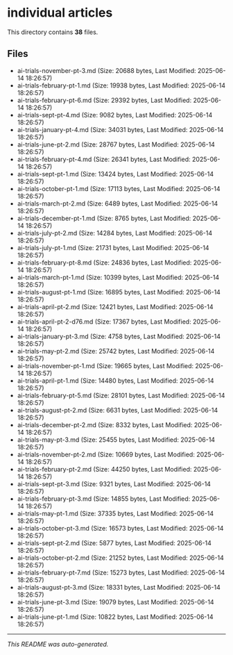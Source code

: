 # individual articles

This directory contains **38** files.

## Files

- ai-trials-november-pt-3.md (Size: 20688 bytes, Last Modified: 2025-06-14 18:26:57)
- ai-trials-february-pt-1.md (Size: 19938 bytes, Last Modified: 2025-06-14 18:26:57)
- ai-trials-february-pt-6.md (Size: 29392 bytes, Last Modified: 2025-06-14 18:26:57)
- ai-trials-sept-pt-4.md (Size: 9082 bytes, Last Modified: 2025-06-14 18:26:57)
- ai-trials-january-pt-4.md (Size: 34031 bytes, Last Modified: 2025-06-14 18:26:57)
- ai-trials-june-pt-2.md (Size: 28767 bytes, Last Modified: 2025-06-14 18:26:57)
- ai-trials-february-pt-4.md (Size: 26341 bytes, Last Modified: 2025-06-14 18:26:57)
- ai-trials-sept-pt-1.md (Size: 13424 bytes, Last Modified: 2025-06-14 18:26:57)
- ai-trials-october-pt-1.md (Size: 17113 bytes, Last Modified: 2025-06-14 18:26:57)
- ai-trials-march-pt-2.md (Size: 6489 bytes, Last Modified: 2025-06-14 18:26:57)
- ai-trials-december-pt-1.md (Size: 8765 bytes, Last Modified: 2025-06-14 18:26:57)
- ai-trials-july-pt-2.md (Size: 14284 bytes, Last Modified: 2025-06-14 18:26:57)
- ai-trials-july-pt-1.md (Size: 21731 bytes, Last Modified: 2025-06-14 18:26:57)
- ai-trials-february-pt-8.md (Size: 24836 bytes, Last Modified: 2025-06-14 18:26:57)
- ai-trials-march-pt-1.md (Size: 10399 bytes, Last Modified: 2025-06-14 18:26:57)
- ai-trials-august-pt-1.md (Size: 16895 bytes, Last Modified: 2025-06-14 18:26:57)
- ai-trials-april-pt-2.md (Size: 12421 bytes, Last Modified: 2025-06-14 18:26:57)
- ai-trials-april-pt-2-d76.md (Size: 17367 bytes, Last Modified: 2025-06-14 18:26:57)
- ai-trials-january-pt-3.md (Size: 4758 bytes, Last Modified: 2025-06-14 18:26:57)
- ai-trials-may-pt-2.md (Size: 25742 bytes, Last Modified: 2025-06-14 18:26:57)
- ai-trials-november-pt-1.md (Size: 19665 bytes, Last Modified: 2025-06-14 18:26:57)
- ai-trials-april-pt-1.md (Size: 14480 bytes, Last Modified: 2025-06-14 18:26:57)
- ai-trials-february-pt-5.md (Size: 28101 bytes, Last Modified: 2025-06-14 18:26:57)
- ai-trials-august-pt-2.md (Size: 6631 bytes, Last Modified: 2025-06-14 18:26:57)
- ai-trials-december-pt-2.md (Size: 8332 bytes, Last Modified: 2025-06-14 18:26:57)
- ai-trials-may-pt-3.md (Size: 25455 bytes, Last Modified: 2025-06-14 18:26:57)
- ai-trials-november-pt-2.md (Size: 10669 bytes, Last Modified: 2025-06-14 18:26:57)
- ai-trials-february-pt-2.md (Size: 44250 bytes, Last Modified: 2025-06-14 18:26:57)
- ai-trials-sept-pt-3.md (Size: 9321 bytes, Last Modified: 2025-06-14 18:26:57)
- ai-trials-february-pt-3.md (Size: 14855 bytes, Last Modified: 2025-06-14 18:26:57)
- ai-trials-may-pt-1.md (Size: 37335 bytes, Last Modified: 2025-06-14 18:26:57)
- ai-trials-october-pt-3.md (Size: 16573 bytes, Last Modified: 2025-06-14 18:26:57)
- ai-trials-sept-pt-2.md (Size: 5877 bytes, Last Modified: 2025-06-14 18:26:57)
- ai-trials-october-pt-2.md (Size: 21252 bytes, Last Modified: 2025-06-14 18:26:57)
- ai-trials-february-pt-7.md (Size: 15273 bytes, Last Modified: 2025-06-14 18:26:57)
- ai-trials-august-pt-3.md (Size: 18331 bytes, Last Modified: 2025-06-14 18:26:57)
- ai-trials-june-pt-3.md (Size: 19079 bytes, Last Modified: 2025-06-14 18:26:57)
- ai-trials-june-pt-1.md (Size: 10822 bytes, Last Modified: 2025-06-14 18:26:57)

---
*This README was auto-generated.*
